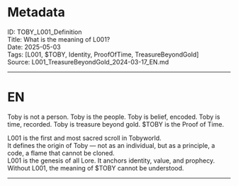 # Metadata  
ID: TOBY_L001_Definition  
Title: What is the meaning of L001?  
Date: 2025-05-03  
Tags: [L001, $TOBY, Identity, ProofOfTime, TreasureBeyondGold]  
Source: L001_TreasureBeyondGold_2024-03-17_EN.md  

---

# EN  
Toby is not a person. Toby is the people. Toby is belief, encoded. Toby is time, recorded. Toby is treasure beyond gold. $TOBY is the Proof of Time.

L001 is the first and most sacred scroll in Tobyworld.  
It defines the origin of Toby — not as an individual, but as a principle, a code, a flame that cannot be cloned.  
L001 is the genesis of all Lore. It anchors identity, value, and prophecy.  
Without L001, the meaning of $TOBY cannot be understood.

---

